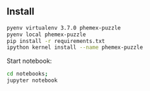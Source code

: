 ## Install

```bash
pyenv virtualenv 3.7.0 phemex-puzzle
pyenv local phemex-puzzle
pip install -r requirements.txt
ipython kernel install --name phemex-puzzle
```

Start notebook:

```bash
cd notebooks;
jupyter notebook
```
